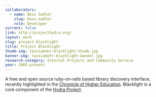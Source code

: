 ```yaml
---
collaborators:
  - name: Bess Sadler
    slug: bess-sadler
    role: Developer
current: false
link: http://projecthydra.org/
layout: work
slug: project-blacklight
title: Project Blacklight
thumb-img: tassiamohr-blacklight-thumb.jpg
banner-img: tassiamohr-blacklight-banner.jpg
research-category: Internal Projects and Community Service
year: 2005-present
---
```


A free and open source ruby-on-rails based library discovery interface, recently highlighted in the [Chronicle of Higher Education](http://chronicle.com/article/After-Losing-Users-in/48588/). Blacklight is a core component of the [Hydra Project](http://projecthydra.org/).
